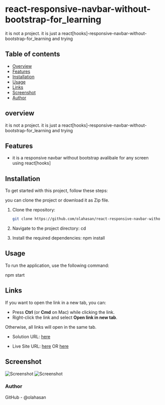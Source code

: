# react-responsive-navbar-without-bootstrap-for_learning

it is not a project. it is just a react[hooks]-responsive-navbar-without-bootstrap-for_learning and trying

## Table of contents

- [Overview](#overview)
- [Features](#Features)
- [Installation](#Installation)
- [Usage](#Usage)
- [Links](#Links)
- [Screenshot](#Screenshot)
- [Author](#author)


## overview
it is not a project. it is just a react[hooks]-responsive-navbar-without-bootstrap-for_learning and trying


## Features
- it is a responsive navbar without bootstrap avalibale for any screen using react[hooks]

## Installation
To get started with this project, follow these steps:

you can clone the project or download it as Zip file.
1. Clone the repository:
   ```bash
   git clone https://github.com/olahasan/react-responsive-navbar-without-bootstrap-for_learning.git

2. Navigate to the project directory:
   cd <project-directory>

3. Install the required dependencies:
   npm install   


## Usage
To run the application, use the following command:

npm start


## Links

If you want to open the link in a new tab, you can:

- Press **Ctrl** (or **Cmd** on Mac) while clicking the link.
- Right-click the link and select **Open link in new tab**.

Otherwise, all links will open in the same tab.


- Solution URL: [here](https://github.com/olahasan/react-responsive-navbar-without-bootstrap-for_learning)

- Live Site URL: [here](https://react-responsive-navbar-without-bootstrap.surge.sh/)  OR  [here](https://responsive-navbar-without-bootststrap.netlify.app/)

 ## Screenshot
 
![Screenshot](./public/pic1.png)
![Screenshot](./public/pic2.png)


### Author

GitHub - @olahasan
